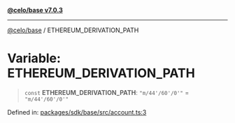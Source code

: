 [**@celo/base v7.0.3**](../README.md)

***

[@celo/base](../README.md) / ETHEREUM\_DERIVATION\_PATH

# Variable: ETHEREUM\_DERIVATION\_PATH

> `const` **ETHEREUM\_DERIVATION\_PATH**: `"m/44'/60'/0'"` = `"m/44'/60'/0'"`

Defined in: [packages/sdk/base/src/account.ts:3](https://github.com/celo-org/developer-tooling/blob/master/packages/sdk/base/src/account.ts#L3)
